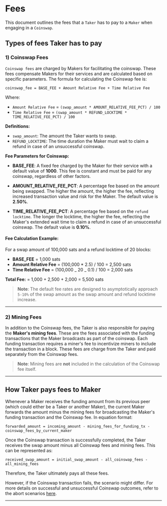 # Fees

This document outlines the fees that a `Taker` has to pay to a `Maker` when engaging in a `Coinswap`.

## Types of fees Taker has to pay

### 1) **Coinswap Fees**

`Coinswap fees` are charged by Makers for facilitating the coinswap. These fees compensate Makers for their services and are calculated based on specific parameters. The formula for calculating the Coinswap fee is:

```
coinswap_fee = BASE_FEE + Amount Relative Fee + Time Relative Fee
```

Where:

- `Amount Relative Fee` = `(swap_amount * AMOUNT_RELATIVE_FEE_PCT) / 100`
- `Time Relative Fee` = `(swap_amount * REFUND_LOCKTIME * TIME_RELATIVE_FEE_PCT) / 100`

**Definitions:**

- `swap_amount`: The amount the Taker wants to swap.
- `REFUND_LOCKTIME`: The time duration the Maker must wait to claim a refund in case of an unsuccessful coinswap.

**Fee Parameters for Coinswap:**

- **BASE_FEE**: A fixed fee charged by the Maker for their service with a default value of **1000**. This fee is constant and must be paid for any coinswap, regardless of other factors.

- **AMOUNT_RELATIVE_FEE_PCT**: A percentage fee based on the amount being swapped. The higher the amount, the higher the fee, reflecting increased transaction value and risk for the Maker. The default value is **2.50%**.

- **TIME_RELATIVE_FEE_PCT**: A percentage fee based on the `refund locktime`. The longer the locktime, the higher the fee, reflecting the Maker's extended wait time to claim a refund in case of an unsuccessful coinswap. The default value is **0.10%**.

#### Fee Calculation Example:

For a swap amount of 100,000 sats and a refund locktime of 20 blocks:

- **BASE_FEE** = 1,000 sats
- **Amount Relative Fee** = (100,000 \* 2.5) / 100 = 2,500 sats
- **Time Relative Fee** = (100,000 _ 20 _ 0.1) / 100 = 2,000 sats

**Total Fee:** = 1,000 + 2,500 + 2,000 = 5,500 sats

> **Note**: The default fee rates are designed to asymptotically approach `5-10%` of the swap amount as the swap amount and refund locktime increase.

---

### 2) **Mining Fees**

In addition to the Coinswap fees, the Taker is also responsible for paying the **Maker's mining fees**. These are the fees associated with the funding transactions that the Maker broadcasts as part of the coinswap. Each funding transaction requires a miner's fee to incentivize miners to include the transaction in a block. These fees are charge from the Taker and paid separately from the Coinswap fees.

> **Note**: Mining fees are **not** included in the calculation of the Coinswap fee itself.

---

## How Taker pays fees to Maker

Whenever a Maker receives the funding amount from its previous peer (which could either be a Taker or another Maker), the current Maker forwards the amount minus the mining fees for broadcasting the Maker's funding transaction and the Coinswap fee. In equation format:

```text
forwarded_amount = incoming_amount - mining_fees_for_funding_tx - coinswap_fees_by_current_maker
```

Once the Coinswap transaction is successfully completed, the Taker receives the swap amount minus all Coinswap fees and mining fees. This can be represented as:

```text
received_swap_amount = initial_swap_amount - all_coinswap_fees - all_mining_fees
```

Therefore, the Taker ultimately pays all these fees.

However, if the Coinswap transaction fails, the scenario might differ. For more details on successful and unsuccessful Coinswap outcomes, refer to the abort scenarios [here](./6_security.md).

---

